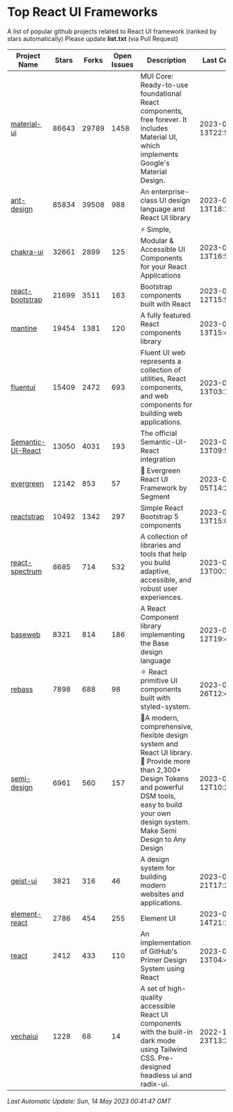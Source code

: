 # Top React UI Frameworks

A list of popular github projects related to React UI framework (ranked by stars automatically)
Please update **list.txt** (via Pull Request)

| Project Name | Stars | Forks | Open Issues | Description | Last Commit |
| ------------ | ----- | ----- | ----------- | ----------- | ----------- |
| [material-ui](https://github.com/mui/material-ui) |86643|29789|1458|MUI Core: Ready-to-use foundational React components, free forever. It includes Material UI, which implements Google&#39;s Material Design.|2023-05-13T22:57:31Z|
| [ant-design](https://github.com/ant-design/ant-design) |85834|39508|988|An enterprise-class UI design language and React UI library|2023-05-13T18:18:14Z|
| [chakra-ui](https://github.com/chakra-ui/chakra-ui) |32661|2899|125|⚡️ Simple, Modular &amp; Accessible UI Components for your React Applications|2023-05-13T16:57:37Z|
| [react-bootstrap](https://github.com/react-bootstrap/react-bootstrap) |21699|3511|163|Bootstrap components built with React|2023-05-12T15:51:16Z|
| [mantine](https://github.com/mantinedev/mantine) |19454|1381|120|A fully featured React components library|2023-05-13T15:45:34Z|
| [fluentui](https://github.com/microsoft/fluentui) |15409|2472|693|Fluent UI web represents a collection of utilities, React components, and web components for building web applications.|2023-05-13T03:10:08Z|
| [Semantic-UI-React](https://github.com/Semantic-Org/Semantic-UI-React) |13050|4031|193|The official Semantic-UI-React integration|2023-05-13T09:51:47Z|
| [evergreen](https://github.com/segmentio/evergreen) |12142|853|57|🌲 Evergreen React UI Framework by Segment|2023-05-05T14:21:46Z|
| [reactstrap](https://github.com/reactstrap/reactstrap) |10492|1342|297|Simple React Bootstrap 5 components|2023-05-13T15:05:39Z|
| [react-spectrum](https://github.com/adobe/react-spectrum) |8685|714|532|A collection of libraries and tools that help you build adaptive, accessible, and robust user experiences.|2023-05-13T00:18:28Z|
| [baseweb](https://github.com/uber/baseweb) |8321|814|186|A React Component library implementing the Base design language|2023-05-12T19:46:20Z|
| [rebass](https://github.com/rebassjs/rebass) |7898|688|98|:atom_symbol: React primitive UI components built with styled-system.|2023-01-26T12:47:44Z|
| [semi-design](https://github.com/DouyinFE/semi-design) |6961|560|157|🚀A modern, comprehensive, flexible design system and React UI library. 🎨 Provide more than 2,300+ Design Tokens and powerful DSM tools, easy to build your own design system. Make Semi Design to Any Design|2023-05-12T10:22:00Z|
| [geist-ui](https://github.com/geist-org/geist-ui) |3821|316|46|A design system for building modern websites and applications.|2023-04-21T17:25:25Z|
| [element-react](https://github.com/ElemeFE/element-react) |2786|454|255|Element UI|2023-01-14T21:13:08Z|
| [react](https://github.com/primer/react) |2412|433|110|An implementation of GitHub&#39;s Primer Design System using React|2023-05-13T04:47:47Z|
| [vechaiui](https://github.com/vechai/vechaiui) |1228|68|14|A set of high-quality accessible React UI components with the built-in dark mode using Tailwind CSS. Pre-designed headless ui and radix-ui.|2022-12-23T13:29:41Z|

*Last Automatic Update: Sun, 14 May 2023 00:41:47 GMT*